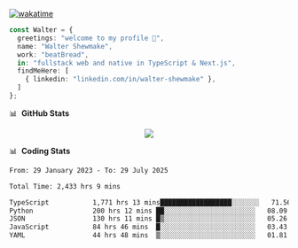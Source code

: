 [![wakatime](https://wakatime.com/badge/user/633611a5-2410-4a66-96ad-ce6a6df384d0.svg)](https://wakatime.com/@633611a5-2410-4a66-96ad-ce6a6df384d0)

```ts
const Walter = {
  greetings: "welcome to my profile 👋",
  name: "Walter Shewmake",
  work: "beatBread",
  in: "fullstack web and native in TypeScript & Next.js",
  findMeHere: [
    { linkedin: "linkedin.com/in/walter-shewmake" },
  ]
};
```

📊 &nbsp;**GitHub Stats**

<p align="center">
<img src="https://streak-stats.demolab.com?user=waltershewmake&theme=monokai&short_numbers=true)](https://git.io/streak-stats" />
</p>

📊 &nbsp;**Coding Stats**

<!--![Wwakatime stats](https://github-readme-stats.vercel.app/api/wakatime?username=waltershewmake&hide_title=true&hide_border=true&langs_count=5&bg_color=00000000&text_color=777)-->


<!--START_SECTION:waka-->

```txt
From: 29 January 2023 - To: 29 July 2025

Total Time: 2,433 hrs 9 mins

TypeScript           1,771 hrs 13 mins██████████████████░░░░░░░   71.56 %
Python               200 hrs 12 mins ██░░░░░░░░░░░░░░░░░░░░░░░   08.09 %
JSON                 130 hrs 11 mins █▒░░░░░░░░░░░░░░░░░░░░░░░   05.26 %
JavaScript           84 hrs 46 mins  █░░░░░░░░░░░░░░░░░░░░░░░░   03.43 %
YAML                 44 hrs 48 mins  ▒░░░░░░░░░░░░░░░░░░░░░░░░   01.81 %
```

<!--END_SECTION:waka-->
